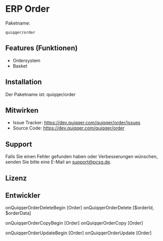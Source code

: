 ERP Order
========



Paketname:

    quiqqer/order


Features (Funktionen)
--------

- Ordersystem
- Basket


Installation
------------

Der Paketname ist: quiqqer/order


Mitwirken
----------

- Issue Tracker: https://dev.quiqqer.com/quiqqer/order/issues
- Source Code: https://dev.quiqqer.com/quiqqer/order


Support
-------

Falls Sie einen Fehler gefunden haben oder Verbesserungen wünschen,
senden Sie bitte eine E-Mail an support@pcsg.de.


Lizenz
-------


Entwickler
--------

onQuiqqerOrderDeleteBegin [Order]
onQuiqqerOrderDelete [$orderId, $orderData]

onQuiqqerOrderCopyBegin [Order]
onQuiqqerOrderCopy [Order]

onQuiqqerOrderUpdateBegin [Order]
onQuiqqerOrderUpdate [Order]
